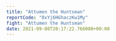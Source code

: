```yaml
---
title: "Attumen the Huntsman"
reportCode: "8xYj6HGhaczKw1My"
fight: "Attumen the Huntsman"
date: 2021-09-08T20:17:22.766000+00:00
---
```

